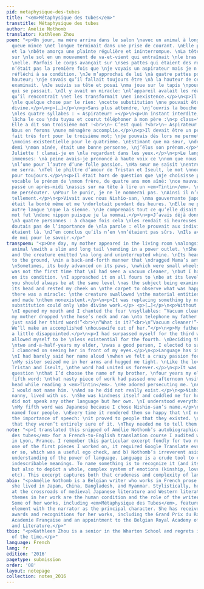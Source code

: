 ```yaml
---
pid: metaphysique-des-tubes
title: "<em>Métaphysique des tubes</em>"
transtitle: Métaphysique des tubes
author: Amélie Nothomb
translator: Kathleen Zhou
poem: "<p>Un jour, ma mère arriva dans le salon \navec un animal à long cou dont la
  queue mince \net longue terminait dans une prise de courant. \nElle poussa un bouton
  et la \nbête amorça une plainte régulière et ininterrompue. \nLa tête se mit à bouger
  sur \nle sol en un mouvement de va-et-vient qui entraînait \nle bras de Maman derrière
  \nelle. Parfois le corps avançait sur \nses pattes qui étaient des roulettes.</p>\n<p>Ce
  n’était pas la première fois que \nje voyais un aspirateur mais je n’avais pas \nencore
  réfléchi à sa condition. \nJe m’approchai de lui \nà quatre pattes pour être à sa
  hauteur; \nje savais qu’il fallait toujours être \nà la hauteur de ce \nque l’on
  examinait. \nJe suivis sa tête et posai \nma joue sur le tapis \npour observer ce
  qui se passait. \nIl y avait un miracle: \nl’appareil avalait les réalités \nmatérielles
  qu’il rencontrait \net les transformait \nen inexistence.</p>\n<p>Il remplaçait
  \nle quelque chose par le rien: \ncette substitution \nne pouvait être qu’œuvre
  divine.</p>\n<p>[…]</p>\n<p>Sans plus attendre, \nj’ouvris la bouche et je scandai
  \nles quatre syllabes : « Aspirateur! »</p>\n<p>Un instant interdite, \nma mère
  lâcha le cou \ndu tuyau et courut téléphoner à mon père :\n<p class=\"indent\">—
  Elle a dit son troisième mot !<br>\n— C’est quoi ?<br>\n— Aspirateur !<br>\n— Bien.
  Nous en ferons \nune ménagère accomplie.</p>\n<p>Il devait être un peu déçu.</p>\n<p>J’avais
  fait très fort pour le troisième mot; \nje pouvais dès lors me permettre d’être
  \nmoins existentielle pour le quatrième. \nEstimant que ma sœur, \nde deux ans et
  demi \nmon aînée, était une bonne personne, \nj’élus son prénom.</p>\n<p class=\"indent\">—
  Juliette ! clamai-je en \nla regardant dans les yeux.</p>\n<p>Le langage a des pouvoirs
  immenses: \nà peine avais-je prononcé à haute voix ce \nnom que nous nous prîmes
  \nl’une pour l’autre d’une folle passion. \nMa sœur me saisit \nentre ses bras et
  me serra. \nTel le philtre d’amour de Tristan et Iseult, le mot \nnous avait unies
  pour toujours.</p>\n<p>Il était hors de question que \nje choisisse pour cinquième
  vocable le prénom de \nmon frère, de quatre ans mon aîné: \nce mauvais sujet avait
  passé un après-midi \nassis sur ma tête à lire un <em>Tintin</em>. \nIl adorait
  me persécuter. \nPour le punir, je ne le nommerai pas. \nAinsi il n’existerait pas
  tellement.</p>\n<p>Vivait avec nous Nishio-san, \nma gouvernante japonaise. \nElle
  était la bonté même et me \ndorlotait pendant des heures. \nElle ne parlait aucune
  autre langue \nque la sienne. \nJe comprenais tout ce qu’elle disait. \nMon cinquième
  mot fut \ndonc nippon puisque je la nommai.</p>\n<p>J’avais déjà donné leur nom
  \nà quatre personnes : à chaque fois cela \nles rendait si heureuses \nque je ne
  doutais pas de l’importance de \nla parole : elle prouvait aux individus \nqu’ils
  étaient là. \nJ’en conclus qu’ils n’en \nn’étaient pas sûrs. \nIls avaient besoin
  de moi pour le savoir.</p>"
transpoem: "<p>One day, my mother appeared in the living room \nalongside a long-necked
  animal \nwith a slim and long tail \nending in a power outlet. \nShe pressed a button
  and the creature emitted \na long and uninterrupted whine. \nIts head moved close
  to the ground, \nin a back-and-forth manner that \ndragged Mama’s arms behind her.
  \nSometimes, its body advanced on its paws, \nwhich were small wheels.</p>\n<p>It
  was not the first time that \nI had seen a vacuum cleaner, \nbut I had not yet reflected
  on its condition. \nI approached it on all fours to \nbe at its level; \nI knew
  you should always be at the same level \nas the subject being examined. \nI followed
  its head and rested my cheek on \nthe carpet to observe what was happening. \nThen
  there was a miracle: \nthe creature swallowed \nthe material entities \nit encountered
  and made \nthem nonexistent.</p>\n<p>It was replacing something by nothing: \nthis
  substitution could only \nbe divine work.</p> <p>[…]</p>\n<p>Without further ado,
  \nI opened my mouth and I chanted the four \nsyllables: “Vacuum cleaner!”</p>\n<p>Speechless,
  my mother dropped \nthe hose’s neck and ran \nto telephone my father:</p>\n<p class=\"indent\">“She
  just said her third word!”<br>\n“What is it?”<br>\n“Vacuum cleaner!”<br>\n“Good.
  We’ll make an accomplished \nhousewife out of her.”</p>\n<p>My father must’ve been
  a little disappointed.</p>\n<p>I had surpassed myself for the third word; \nI therefore
  allowed myself to be \nless existential for the fourth. \nDeciding that my sister,
  \ntwo and-a-half-years my elder, \nwas a good person, I elected to say her name.</p>\n<p>“Juliette!”
  I clamored on seeing her in front of my eyes.</p>\n<p>Language has immense powers:
  \nI had barely said her name aloud \nwhen we felt a crazy passion for one another.
  \nMy sister seized me in her arms and hugged me tight. \nLike the love potion of
  Tristan and Iseult, \nthe word had united us forever.</p>\n<p>It was out of the
  question \nthat I’d choose the name of my brother, \nfour years my elder, \nas my
  fifth word: \nthat nasty piece of work had passed one afternoon \nsitting on my
  head while reading a <em>Tintin</em>. \nHe adored persecuting me. \nAs punishment,
  I would not name him. \nAnd so he did not really exist.</p>\n<p>Nishio-san, my Japanese
  nanny, lived with us. \nShe was kindness itself and coddled me for hours. \nShe
  did not speak any other language but her own. \nI understood everything she said.
  \nMy fifth word was Japanese because I chose Nishio-san’s name.</p>\n<p>I had already
  named four people. \nEvery time it rendered them so happy that \nI never doubted
  the importance of speech: \nit proved to people that they existed. \nI concluded
  that they weren’t entirely sure of it. \nThey needed me to tell them.</p>\n"
note: "<p>I translated this snipped of Amélie Nothomb’s autobiographical novel <em>Métaphysique
  des tubes</em> for a French-to-English translation course I audited while abroad
  in Lyon, France. I remember this particular excerpt fondly for two reasons: a) as
  one of the first pieces I worked on, it required Google Translate every third word
  or so, which was a useful ego check, and b) Nothomb’s irreverent aside masks a deeper
  understanding of the power of language. Language is a crude tool to communicate
  indescribable meanings. To name something is to recognize it (and its existence),
  but also to depict a whole, complex system of emotions (kinship, love, disdain,
  etc). This excerpt captures both that crudeness and complexity of language.</p>"
abio: "<p>Amélie Nothomb is a Belgian writer who works in French prose. Growing up,
  she lived in Japan, China, Bangladesh, and Myanmar. Stylistically, her writing is
  at the crossroads of medieval Japanese literature and Western literature. Principal
  themes in her work are the human condition and the role of the writer in a story.
  Some of her works, including <em>Métaphysique des Tubes</em>, feature an autobiographical
  element with the narrator as the principal character. She has received numerous
  awards and recognitions for her works, including the Grand Prix du Roman from the
  Academie Française and an appointment to the Belgian Royal Academy of French Language
  and Literature.</p>"
tbio: "<p>Kathleen Zhou is a senior in the Wharton School and regrets it only 40%
  of the time.</p>"
language: French
lang: fr
edition: '2016'
pagetype: submission
order: '08'
layout: notepage
collection: notes_2016
---
```

